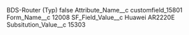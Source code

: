 <?xml version="1.0" encoding="UTF-8"?>
<CustomMetadata xmlns="http://soap.sforce.com/2006/04/metadata" xmlns:xsi="http://www.w3.org/2001/XMLSchema-instance" xmlns:xsd="http://www.w3.org/2001/XMLSchema">
    <label>BDS-Router (Typ)</label>
    <protected>false</protected>
    <values>
        <field>Attribute_Name__c</field>
        <value xsi:type="xsd:string">customfield_15801</value>
    </values>
    <values>
        <field>Form_Name__c</field>
        <value xsi:type="xsd:string">12008</value>
    </values>
    <values>
        <field>SF_Field_Value__c</field>
        <value xsi:type="xsd:string">Huawei AR2220E</value>
    </values>
    <values>
        <field>Subsitution_Value__c</field>
        <value xsi:type="xsd:string">15303</value>
    </values>
</CustomMetadata>

